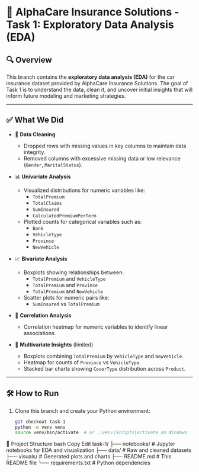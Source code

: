 # 🚗 AlphaCare Insurance Solutions - Task 1: Exploratory Data Analysis (EDA)

## 🔍 Overview

This branch contains the **exploratory data analysis (EDA)** for the car insurance dataset provided by AlphaCare Insurance Solutions. The goal of Task 1 is to understand the data, clean it, and uncover initial insights that will inform future modeling and marketing strategies.

---

## ✅ What We Did

- 🧹 **Data Cleaning**
  - Dropped rows with missing values in key columns to maintain data integrity.
  - Removed columns with excessive missing data or low relevance (`Gender`, `MaritalStatus`).

- 📊 **Univariate Analysis**
  - Visualized distributions for numeric variables like:
    - `TotalPremium`
    - `TotalClaims`
    - `SumInsured`
    - `CalculatedPremiumPerTerm`
  - Plotted counts for categorical variables such as:
    - `Bank`
    - `VehicleType`
    - `Province`
    - `NewVehicle`

- 📈 **Bivariate Analysis**
  - Boxplots showing relationships between:
    - `TotalPremium` and `VehicleType`
    - `TotalPremium` and `Province`
    - `TotalPremium` and `NewVehicle`
  - Scatter plots for numeric pairs like:
    - `SumInsured` vs `TotalPremium`

- 🔗 **Correlation Analysis**
  - Correlation heatmap for numeric variables to identify linear associations.

- 🧊 **Multivariate Insights** (limited)
  - Boxplots combining `TotalPremium` by `VehicleType` and `NewVehicle`.
  - Heatmap for counts of `Province` vs `VehicleType`.
  - Stacked bar charts showing `CoverType` distribution across `Product`.

---

## 🛠 How to Run

1. Clone this branch and create your Python environment:
   ```bash
   git checkout task-1
   python -m venv venv
   source venv/bin/activate  # or .\venv\Scripts\activate on Windows
   ```

📂 Project Structure
bash
Copy
Edit
task-1/
├── notebooks/           # Jupyter notebooks for EDA and visualization
├── data/                # Raw and cleaned datasets
├── visuals/             # Generated plots and charts
├── README.md            # This README file
└── requirements.txt     # Python dependencies



